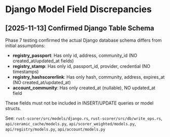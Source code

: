 # Django Model Field Discrepancies

## [2025-11-13] Confirmed Django Table Schema

Phase 7 testing confirmed the actual Django database schema differs from initial assumptions:

- **registry_passport**: Has only id, address, community_id (NO created_at/updated_at fields)
- **registry_stamp**: Has only id, passport_id, provider, credential (NO timestamps)
- **registry_hashscorerlink**: Has only hash, community, address, expires_at (NO created_at/updated_at)
- **account_community**: Has only created_at (nullable), NO updated_at field

These fields must not be included in INSERT/UPDATE queries or model structs.

See: `rust-scorer/src/models/django.rs`, `rust-scorer/src/db/write_ops.rs`, `api/ceramic_cache/models.py`, `api/scorer_weighted/models.py`, `api/registry/models.py`, `api/account/models.py`